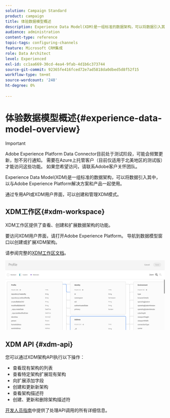 ```yaml
---
solution: Campaign Standard
product: campaign
title: 体验数据模型概述
description: Experience Data Model(XDM)是一组标准的数据架构，可以将数据引入其中，以与Adobe Experience Platform解决方案和产品一起使用。
audience: administration
content-type: reference
topic-tags: configuring-channels
feature: Microsoft CRM集成
role: Data Architect
level: Experienced
exl-id: cc1aa669-30cd-4ea4-9fab-4d1b6c373744
source-git-commit: 92365fe416fced72e7ad5818da0dbed5d8f52f15
workflow-type: tm+mt
source-wordcount: '248'
ht-degree: 0%

---
```


# 体验数据模型概述{#experience-data-model-overview}

>[!IMPORTANT]
>
>Adobe Experience Platform Data Connector目前处于测试阶段，可能会频繁更新，恕不另行通知。 需要在Azure上托管客户（目前仅适用于北美地区的测试版）才能访问这些功能。 如果您希望访问，请联系Adobe客户关怀团队。

Experience Data Model(XDM)是一组标准的数据架构，可以将数据引入其中，以与Adobe Experience Platform解决方案和产品一起使用。

通过专用API或XDM用户界面，可以创建和管理XDM模式。

## XDM工作区{#xdm-workspace}

XDM工作区提供了查看、创建和扩展数据架构的功能。

要访问XDM用户界面，请打开Adobe Experience Platform。 导航到数据模型窗口以创建或扩展XDM架构。

请参阅完整的[XDM工作区文档](https://experienceleague.adobe.com/docs/experience-platform/xdm/api/getting-started.html)。

![](assets/aep_xdmworkspace.png)

## XDM API {#xdm-api}

您可以通过XDM架构API执行以下操作：

* 查看现有架构的列表
* 查看特定架构扩展现有架构
* 向扩展添加字段
* 创建和更新新架构
* 查看架构描述符
* 创建、更新和删除架构描述符

[开发人员指南](https://experienceleague.adobe.com/docs/experience-platform/xdm/api/getting-started.html)中提供了处理API调用的所有详细信息。
